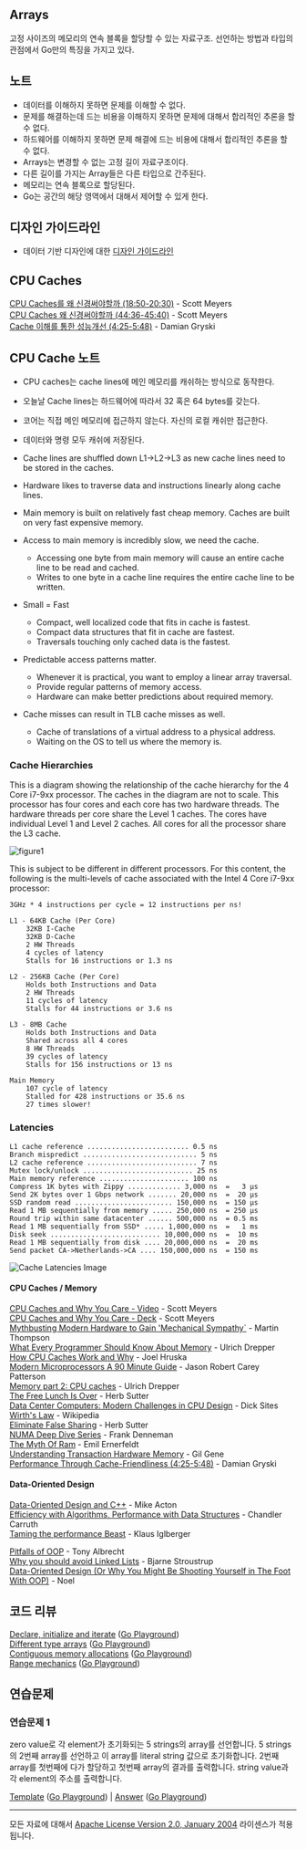 ## Arrays

고정 사이즈의 메모리의 연속 블록을 할당할 수 있는 자료구조. 선언하는 방법과 타입의 관점에서 Go만의 특징을 가지고 있다.

## 노트

* 데이터를 이해하지 못하면 문제를 이해할 수 없다.
* 문제를 해결하는데 드는 비용을 이해하지 못하면 문제에 대해서 합리적인 추론을 할 수 없다.
* 하드웨어를 이해하지 못하면 문제 해결에 드는 비용에 대해서 합리적인 추론을 할 수 없다.
* Arrays는 변경할 수 없는 고정 길이 자료구조이다.
* 다른 길이를 가지는 Array들은 다른 타입으로 간주된다.
* 메모리는 연속 블록으로 할당된다.
* Go는 공간의 해당 영역에서 대해서 제어할 수 있게 한다.

## 디자인 가이드라인

* 데이터 기반 디자인에 대한 [디자인 가이드라인](../../#data-oriented-design)

## CPU Caches

[CPU Caches를 왜 신경써야할까 (18:50-20:30)](https://youtu.be/WDIkqP4JbkE?t=1129) - Scott Meyers  
[CPU Caches 왜 신경써야할까 (44:36-45:40)](https://youtu.be/WDIkqP4JbkE?t=2676) - Scott Meyers   
[Cache 이해를 통한 성능개선 (4:25-5:48)](https://youtu.be/jEG4Qyo_4Bc?t=266) - Damian Gryski  

## CPU Cache 노트

* CPU caches는 cache lines에 메인 메모리를 캐쉬하는 방식으로 동작한다.
* 오늘날 Cache lines는 하드웨어에 따라서 32 혹은 64 bytes를 갖는다.
* 코어는 직접 메인 메모리에 접근하지 않는다. 자신의 로컬 캐쉬만 접근한다.
* 데이터와 명령 모두 캐쉬에 저장된다.
* Cache lines are shuffled down L1->L2->L3 as new cache lines need to be stored in the caches.
* Hardware likes to traverse data and instructions linearly along cache lines.
* Main memory is built on relatively fast cheap memory. Caches are built on very fast expensive memory.

* Access to main memory is incredibly slow, we need the cache.
	* Accessing one byte from main memory will cause an entire cache line to be read and cached.
	* Writes to one byte in a cache line requires the entire cache line to be written.

* Small = Fast
	* Compact, well localized code that fits in cache is fastest.
	* Compact data structures that fit in cache are fastest.
	* Traversals touching only cached data is the fastest.

* Predictable access patterns matter.
	* Whenever it is practical, you want to employ a linear array traversal.
	* Provide regular patterns of memory access.
	* Hardware can make better predictions about required memory.

* Cache misses can result in TLB cache misses as well.
	* Cache of translations of a virtual address to a physical address.
	* Waiting on the OS to tell us where the memory is.

### Cache Hierarchies

This is a diagram showing the relationship of the cache hierarchy for the 4 Core i7-9xx processor. The caches in the diagram are not to scale. This processor has four cores and each core has two hardware threads. The hardware threads per core share the Level 1 caches. The cores have individual Level 1 and Level 2 caches. All cores for all the processor share the L3 cache.

![figure1](figure1.png)

This is subject to be different in different processors. For this content, the following is the multi-levels of cache associated with the Intel 4 Core i7-9xx processor:

	3GHz * 4 instructions per cycle = 12 instructions per ns!

	L1 - 64KB Cache (Per Core)
		32KB I-Cache
		32KB D-Cache
		2 HW Threads
		4 cycles of latency
		Stalls for 16 instructions or 1.3 ns

	L2 - 256KB Cache (Per Core)
		Holds both Instructions and Data
		2 HW Threads
		11 cycles of latency
		Stalls for 44 instructions or 3.6 ns

	L3 - 8MB Cache
		Holds both Instructions and Data
		Shared across all 4 cores
		8 HW Threads
		39 cycles of latency
		Stalls for 156 instructions or 13 ns

	Main Memory
		107 cycle of latency
		Stalled for 428 instructions or 35.6 ns
		27 times slower!

### Latencies

```
L1 cache reference ......................... 0.5 ns
Branch mispredict ............................ 5 ns
L2 cache reference ........................... 7 ns
Mutex lock/unlock ........................... 25 ns
Main memory reference ...................... 100 ns             
Compress 1K bytes with Zippy ............. 3,000 ns  =   3 µs
Send 2K bytes over 1 Gbps network ....... 20,000 ns  =  20 µs
SSD random read ........................ 150,000 ns  = 150 µs
Read 1 MB sequentially from memory ..... 250,000 ns  = 250 µs
Round trip within same datacenter ...... 500,000 ns  = 0.5 ms
Read 1 MB sequentially from SSD* ..... 1,000,000 ns  =   1 ms
Disk seek ........................... 10,000,000 ns  =  10 ms
Read 1 MB sequentially from disk .... 20,000,000 ns  =  20 ms
Send packet CA->Netherlands->CA .... 150,000,000 ns  = 150 ms
```

![Cache Latencies Image](cache_latencies_graph.png)

#### CPU Caches / Memory

[CPU Caches and Why You Care - Video](https://www.youtube.com/watch?v=WDIkqP4JbkE) - Scott Meyers  
[CPU Caches and Why You Care - Deck](http://www.aristeia.com/TalkNotes/codedive-CPUCachesHandouts.pdf) - Scott Meyers  
[Mythbusting Modern Hardware to Gain 'Mechanical Sympathy`](https://www.youtube.com/watch?v=MC1EKLQ2Wmg) - Martin Thompson  
[What Every Programmer Should Know About Memory](http://www.akkadia.org/drepper/cpumemory.pdf) - Ulrich Drepper  
[How CPU Caches Work and Why](http://www.extremetech.com/extreme/188776-how-l1-and-l2-cpu-caches-work-and-why-theyre-an-essential-part-of-modern-chips) - Joel Hruska  
[Modern Microprocessors A 90 Minute Guide](http://www.lighterra.com/papers/modernmicroprocessors) - Jason Robert Carey Patterson  
[Memory part 2: CPU caches](http://lwn.net/Articles/252125) - Ulrich Drepper  
[The Free Lunch Is Over](http://www.gotw.ca/publications/concurrency-ddj.htm) - Herb Sutter  
[Data Center Computers: Modern Challenges in CPU Design](https://m.youtube.com/watch?feature=youtu.be&v=QBu2Ae8-8LM) - Dick Sites  
[Wirth's Law](https://en.wikipedia.org/wiki/Wirth%27s_law) - Wikipedia  
[Eliminate False Sharing](http://www.drdobbs.com/parallel/eliminate-false-sharing/217500206) - Herb Sutter  
[NUMA Deep Dive Series](http://frankdenneman.nl/2016/07/06/introduction-2016-numa-deep-dive-series/) - Frank Denneman    
[The Myth Of Ram](http://www.ilikebigbits.com/blog/2014/4/21/the-myth-of-ram-part-i) - Emil Ernerfeldt  
[Understanding Transaction Hardware Memory](https://www.infoq.com/presentations/hardware-transactional-memory) - Gil Gene  
[Performance Through Cache-Friendliness (4:25-5:48)](https://youtu.be/jEG4Qyo_4Bc?t=266) - Damian Gryski  

#### Data-Oriented Design

[Data-Oriented Design and C++](https://www.youtube.com/watch?v=rX0ItVEVjHc) - Mike Acton  
[Efficiency with Algorithms, Performance with Data Structures](https://www.youtube.com/watch?v=fHNmRkzxHWs) - Chandler Carruth  
[Taming the performance Beast](https://www.youtube.com/watch?v=LrVi9LHP8Bk) - Klaus Iglberger  

[Pitfalls of OOP](http://harmful.cat-v.org/software/OO_programming/_pdf/Pitfalls_of_Object_Oriented_Programming_GCAP_09.pdf) - Tony Albrecht  
[Why you should avoid Linked Lists](https://www.youtube.com/watch?v=YQs6IC-vgmo) - Bjarne Stroustrup  
[Data-Oriented Design (Or Why You Might Be Shooting Yourself in The Foot With OOP)](http://gamesfromwithin.com/data-oriented-design) - Noel    

## 코드 리뷰

[Declare, initialize and iterate](example1/example1.go) ([Go Playground](https://play.golang.org/p/wUzREuHhLY))  
[Different type arrays](example2/example2.go) ([Go Playground](https://play.golang.org/p/tyOZ5_zBUN))  
[Contiguous memory allocations](example3/example3.go) ([Go Playground](https://play.golang.org/p/DyZ7spMgZ3))  
[Range mechanics](example4/example4.go) ([Go Playground](https://play.golang.org/p/Hym5wBsEMO))  

## 연습문제

### 연습문제 1

zero value로 각 element가 초기화되는 5 strings의 array를 선언합니다. 5 strings의 2번째 array를 선언하고 이 array를 literal string 값으로 초기화합니다. 2번째 array를 첫번째에 다가 할당하고 첫번째 array의 결과를 출력합니다. string value과 각 element의 주소를 출력합니다.

[Template](exercises/template1/template1.go) ([Go Playground](https://play.golang.org/p/H1jTYxk7o6)) |
[Answer](exercises/exercise1/exercise1.go) ([Go Playground](https://play.golang.org/p/i_2oDZ1ZSg))
___
모든 자료에 대해서 [Apache License Version 2.0, January 2004](http://www.apache.org/licenses/LICENSE-2.0) 라이센스가 적용됩니다.

